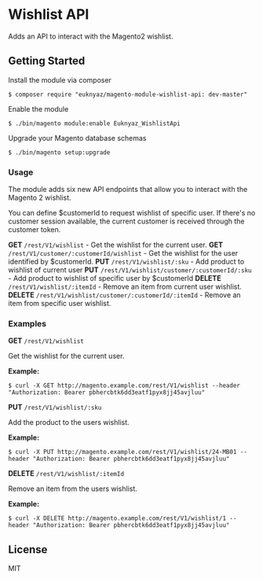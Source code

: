 # Wishlist API

Adds an API to interact with the Magento2 wishlist.

## Getting Started

Install the module via composer

```
$ composer require "euknyaz/magento-module-wishlist-api: dev-master"
```

Enable the module

```
$ ./bin/magento module:enable Euknyaz_WishlistApi
```

Upgrade your Magento database schemas

```
$ ./bin/magento setup:upgrade
```

### Usage

The module adds six new API endpoints that allow you to interact with the Magento 2 wishlist.

You can define $customerId to request wishlist of specific user.
If there's no customer session available, the current customer is received through the customer token.

**GET** `/rest/V1/wishlist` - Get the wishlist for the current user.
**GET** `/rest/V1/customer/:customerId/wishlist` - Get the wishlist for the user identified by $customerId.
**PUT** `/rest/V1/wishlist/:sku` - Add product to wishlist of current user
**PUT** `/rest/V1/wishlist/customer/:customerId/:sku` - Add product to wishlist of specific user by $customerId
**DELETE** `/rest/V1/wishlist/:itemId` - Remove an item from current user wishlist.
**DELETE** `/rest/V1/wishlist/customer/:customerId/:itemId` - Remove an item from specific user wishlist.

### Examples


**GET** `/rest/V1/wishlist`

Get the wishlist for the current user.

**Example:**

```
$ curl -X GET http://magento.example.com/rest/V1/wishlist --header "Authorization: Bearer pbhercbtk6dd3eatf1pyx8jj45avjluu"
```

**PUT** `/rest/V1/wishlist/:sku`

Add the product to the users wishlist.

**Example:**

```
$ curl -X PUT http://magento.example.com/rest/V1/wishlist/24-MB01 --header "Authorization: Bearer pbhercbtk6dd3eatf1pyx8jj45avjluu"
```

**DELETE** `/rest/V1/wishlist/:itemId`

Remove an item from the users wishlist.

**Example:**

```
$ curl -X DELETE http://magento.example.com/rest/V1/wishlist/1 --header "Authorization: Bearer pbhercbtk6dd3eatf1pyx8jj45avjluu"
```

## License

MIT 
